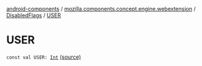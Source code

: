 [android-components](../../index.md) / [mozilla.components.concept.engine.webextension](../index.md) / [DisabledFlags](index.md) / [USER](./-u-s-e-r.md)

# USER

`const val USER: `[`Int`](https://kotlinlang.org/api/latest/jvm/stdlib/kotlin/-int/index.html) [(source)](https://github.com/mozilla-mobile/android-components/blob/master/components/concept/engine/src/main/java/mozilla/components/concept/engine/webextension/WebExtension.kt#L406)